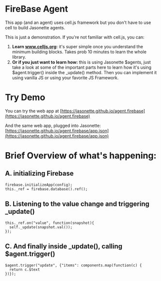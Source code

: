 # FireBase Agent

This app (and an agent) uses cell.js framework but you don't have to use cell to build Jasonette agents.

This is just a demonstration. If you're not familiar with cell.js, you can:

1. **Learn www.celljs.org:** it's super simple once you understand the minimum building blocks. Takes prob 10 minutes to learn the whole library.
2. **Or if you just want to learn how:** this is using Jasonette $agents, just take a look at some of the important parts here to learn how it's using $agent.trigger() inside the _update() method. Then you can implement it using vanilla JS or using your favorite JS Framework.

# Try Demo

You can try the web app at [https://jasonette.github.io/agent.firebase](https://jasonette.github.io/agent.firebase)

And the same web app, plugged into Jasonette: [https://jasonette.github.io/agent.firebase/app.json](https://jasonette.github.io/agent.firebase/app.json)

# Brief Overview of what's happening:
    
## A. initializing Firebase

```
firebase.initializeApp(config);
this._ref = firebase.database().ref();
```

## B. Listening to the value change and triggering _update()

```
this._ref.on("value", function(snapshot){
  self._update(snapshot.val()); 
});
```

## C. And finally inside _update(), calling $agent.trigger()

```
$agent.trigger("update", {"items": components.map(function(c) {
  return c.$text
})});
```
